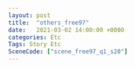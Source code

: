 ```yaml
---
layout: post
title:  "others_free97"
date:   2021-03-02 14:00:00 +0000
categories: Etc
Tags: Story Etc
SceneCode: ["scene_free97_q1_s20"]
---
```

